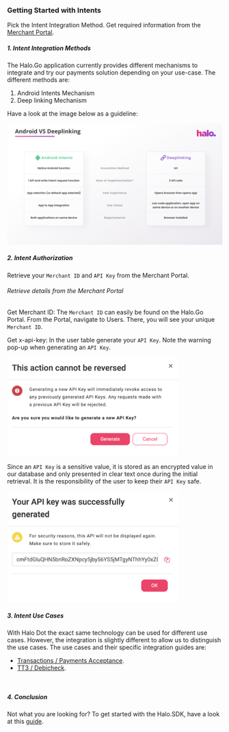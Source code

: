 ### Getting Started with Intents

Pick the Intent Integration Method. Get required information from the <ins>[Merchant Portal](https://go.merchantportal.prod.haloplus.io/auth/login)</ins>.

##### 1. Intent Integration Methods
The Halo.Go application currently provides different mechanisms to integrate and try our payments solution depending on your use-case. The different methods are:

  1. Android Intents Mechanism
  2. Deep linking Mechanism

Have a look at the image below as a guideline:

<img src="android_vs_deeplinking.png" alt="Android vs Deeplinking" width="600"/>


##### 2. Intent Authorization
Retrieve your ```Merchant ID``` and ```API Key``` from the Merchant Portal.

###### Retrieve details from the Merchant Portal
Get Merchant ID: The ```Merchant ID``` can easily be found on the Halo.Go Portal. From the Portal, navigate to Users. There, you will see your unique ```Merchant ID```.

Get x-api-key: In the user table generate your ```API Key```. Note the warning pop-up when generating an ```API Key```.

<img src="api_key_generate.png" alt="API Key" width="400"/>

Since an ```API Key``` is a sensitive value, it is stored as an encrypted value in our database and only presented in clear text once during the initial retrieval. It is the responsibility of the user to keep their ```API Key``` safe.

<img src="api_key_success.png" alt="API Key" width="400"/>


##### 3. Intent Use Cases
With Halo Dot the exact same technology can be used for different use cases. However, the integration is slightly different to allow us to distinguish the use cases. The use cases and their specific integration guides are:

- <ins>[Transactions / Payments Acceptance](https://halo-dot-developer-docs.gitbook.io/halo-dot/readme/transaction-app2app-integration-guide)</ins>.
- <ins>[TT3 / Debicheck](https://halo-dot-developer-docs.gitbook.io/halo-dot/readme/tt3-app2app-integration-guide)</ins>.

<br />

##### 4. Conclusion
Not what you are looking for? To get started with the Halo.SDK, have a look at this <ins>[guide](https://halo-dot-developer-docs.gitbook.io/halo-dot/sdk/1.-getting-started)</ins>.
